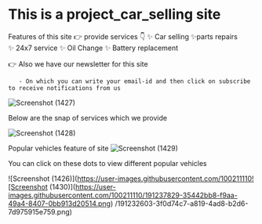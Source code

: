 # This is a project_car_selling site 

Features of this site 
👉  provide services 👇
         ✨ Car selling 
         ✨parts repairs  
         ✨ 24x7 service 
         ✨ Oil Change 
         ✨ Battery replacement 
         
 👉 Also we have our newsletter for this site 
       
       - On which you can write your email-id and then click on subscribe to receive notifications from us 
        
![Screenshot (1427)](https://user-images.githubusercontent.com/100211110/191235399-cd1d1d5d-18b9-4968-9089-ad08614f19ad.png)

Below are the snap of  services which we provide 

![Screenshot (1428)](https://user-images.githubusercontent.com/100211110/191236230-35340bc3-b9fb-4402-9627-83b253ad9fb8.png)

Popular vehicles feature of site
![Screenshot (1429)](https://user-images.githubusercontent.com/100211110/191236657-690a1111-4c3a-4373-98b3-cdd3f08902c0.png)
  
 You can click on these dots to view different popular vehicles
 

![Screenshot (1426)](https://user-images.githubusercontent.com/100211110![Screenshot (1430)](https://user-images.githubusercontent.com/100211110/191237829-35442bb8-f9aa-49a4-8407-0bb913d20514.png)
/191232603-3f0d74c7-a819-4ad8-b2d6-7d975915e759.png)
